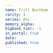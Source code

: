 ```yaml
---
name: Trill Burnham
rarity: 4
series: dsc
memory_alpha:
bigbook_tier: -1
in_portal: true
date:
published: true
---
```



